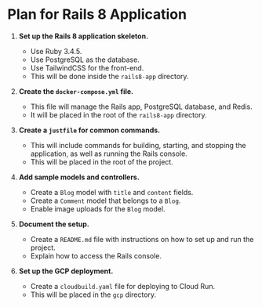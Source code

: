 # Plan for Rails 8 Application

1.  **Set up the Rails 8 application skeleton.**
    *   Use Ruby 3.4.5.
    *   Use PostgreSQL as the database.
    *   Use TailwindCSS for the front-end.
    *   This will be done inside the `rails8-app` directory.

2.  **Create the `docker-compose.yml` file.**
    *   This file will manage the Rails app, PostgreSQL database, and Redis.
    *   It will be placed in the root of the `rails8-app` directory.

3.  **Create a `justfile` for common commands.**
    *   This will include commands for building, starting, and stopping the application, as well as running the Rails console.
    *   This will be placed in the root of the project.

4.  **Add sample models and controllers.**
    *   Create a `Blog` model with `title` and `content` fields.
    *   Create a `Comment` model that belongs to a `Blog`.
    *   Enable image uploads for the `Blog` model.

5.  **Document the setup.**
    *   Create a `README.md` file with instructions on how to set up and run the project.
    *   Explain how to access the Rails console.

6.  **Set up the GCP deployment.**
    *   Create a `cloudbuild.yaml` file for deploying to Cloud Run.
    *   This will be placed in the `gcp` directory.
